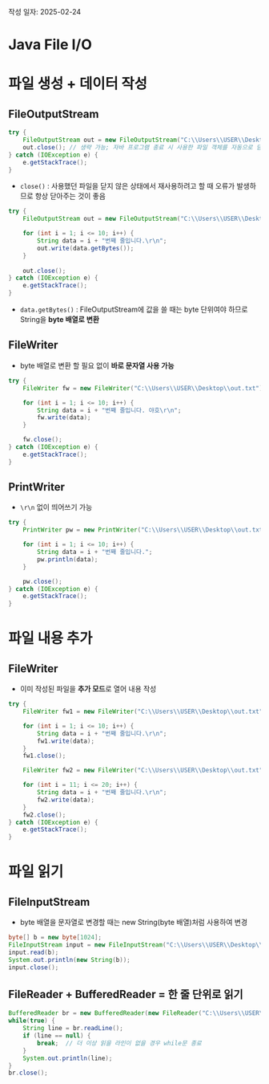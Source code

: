 작성 일자: 2025-02-24
# Java File I/O
# 파일 생성 + 데이터 작성
## FileOutputStream
```java
try {
    FileOutputStream out = new FileOutputStream("C:\\Users\\USER\\Desktop\\out.txt");
    out.close(); // 생략 가능; 자바 프로그램 종료 시 사용한 파일 객체를 자동으로 닫음
} catch (IOException e) {
    e.getStackTrace();
}
``` 
- `close()` : 사용했던 파일을 닫지 않은 상태에서 재사용하려고 할 때 오류가 발생하므로 항상 닫아주는 것이 좋음

```java
try {
    FileOutputStream out = new FileOutputStream("C:\\Users\\USER\\Desktop\\out.txt");

    for (int i = 1; i <= 10; i++) {
        String data = i + "번째 줄입니다.\r\n";
        out.write(data.getBytes());
    }
    
    out.close();
} catch (IOException e) {
    e.getStackTrace();
}
```
- `data.getBytes()` : FileOutputStream에 값을 쓸 때는 byte 단위여야 하므로 String을 **byte 배열로 변환**

## FileWriter
- byte 배열로 변환 할 필요 없이 **바로 문자열 사용 가능**
```java
try {
    FileWriter fw = new FileWriter("C:\\Users\\USER\\Desktop\\out.txt");

    for (int i = 1; i <= 10; i++) {
        String data = i + "번째 줄입니다. 야호\r\n";
        fw.write(data);
    }

    fw.close();
} catch (IOException e) {
    e.getStackTrace();
}
```

## PrintWriter
- `\r\n` 없이 띄어쓰기 가능
```java
try {
    PrintWriter pw = new PrintWriter("C:\\Users\\USER\\Desktop\\out.txt");

    for (int i = 1; i <= 10; i++) {
        String data = i + "번째 줄입니다.";
        pw.println(data);
    }

    pw.close();
} catch (IOException e) {
    e.getStackTrace();
}
```

# 파일 내용 추가
## FileWriter
- 이미 작성된 파일을 **추가 모드**로 열어 내용 작성
```java
try {
    FileWriter fw1 = new FileWriter("C:\\Users\\USER\\Desktop\\out.txt"); // default: false

    for (int i = 1; i <= 10; i++) {
        String data = i + "번째 줄입니다.\r\n";
        fw1.write(data);
    }
    fw1.close();

    FileWriter fw2 = new FileWriter("C:\\Users\\USER\\Desktop\\out.txt", true);

    for (int i = 11; i <= 20; i++) {
        String data = i + "번째 줄입니다.\r\n";
        fw2.write(data);
    }
    fw2.close();
} catch (IOException e) {
    e.getStackTrace();
}   
```

# 파일 읽기
## FileInputStream
- byte 배열을 문자열로 변경할 때는 new String(byte 배열)처럼 사용하여 변경
```java
byte[] b = new byte[1024];
FileInputStream input = new FileInputStream("C:\\Users\\USER\\Desktop\\out.txt");
input.read(b);
System.out.println(new String(b));
input.close();
```

## FileReader + BufferedReader = 한 줄 단위로 읽기
```java
BufferedReader br = new BufferedReader(new FileReader("C:\\Users\\USER\\Desktop\\out.txt"));
while(true) {
    String line = br.readLine();
    if (line == null) {
        break;  // 더 이상 읽을 라인이 없을 경우 while문 종료
    }
    System.out.println(line);
}
br.close();
```